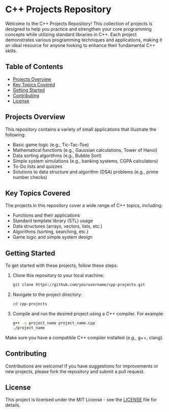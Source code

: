 # C++ Projects Repository

Welcome to the C++ Projects Repository! This collection of projects is designed to help you practice and strengthen your core programming concepts while utilizing standard libraries in C++. Each project demonstrates various programming techniques and applications, making it an ideal resource for anyone looking to enhance their fundamental C++ skills.

## Table of Contents

- [Projects Overview](#projects-overview)
- [Key Topics Covered](#key-topics-covered)
- [Getting Started](#getting-started)
- [Contributing](#contributing)
- [License](#license)

## Projects Overview

This repository contains a variety of small applications that illustrate the following:

- Basic game logic (e.g., Tic-Tac-Toe)
- Mathematical functions (e.g., Gaussian calculations, Tower of Hanoi)
- Data sorting algorithms (e.g., Bubble Sort)
- Simple system simulations (e.g., banking systems, CGPA calculators)
- To-Do lists and quizzes
- Solutions to data structure and algorithm (DSA) problems (e.g., prime number checks)

## Key Topics Covered

The projects in this repository cover a wide range of C++ topics, including:

- Functions and their applications
- Standard template library (STL) usage
- Data structures (arrays, vectors, lists, etc.)
- Algorithms (sorting, searching, etc.)
- Game logic and simple system design

## Getting Started

To get started with these projects, follow these steps:

1. Clone this repository to your local machine:
   ```bash
   git clone https://github.com/yourusername/cpp-projects.git
   ```

2. Navigate to the project directory:
   ```bash
   cd cpp-projects
   ```

3. Compile and run the desired project using a C++ compiler. For example:
   ```bash
   g++ -o project_name project_name.cpp
   ./project_name
   ```

Make sure you have a compatible C++ compiler installed (e.g., g++, clang).

## Contributing

Contributions are welcome! If you have suggestions for improvements or new projects, please fork the repository and submit a pull request.

## License

This project is licensed under the MIT License - see the [LICENSE](LICENSE) file for details.
